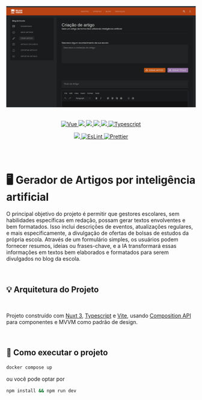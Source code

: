 <img src="./docs/assets/banner.png" />

<br/>
<br/>

<p align="center">
  <a href="https://vuejs.org/">
    <img alt="Vue" src="https://img.shields.io/badge/Vue.js-35495E?style=for-the-badge&logo=vue.js&logoColor=4FC08D">
  </a>
  
  <a href="https://vitejs.dev/">
    <img src="https://img.shields.io/static/v1?style=for-the-badge&message=Vite&color=646CFF&logo=Vite&logoColor=FFFFFF&label=">
  </a>
  
  <a href="https://pinia.vuejs.org/">
    <img src="https://img.shields.io/static/v1?style=for-the-badge&message=Pinia&color=FFD450&logo=Pinia&logoColor=white&label=">
  </a>
  
  <a href="https://zilla.pages.dev/?path=/story/docs-getting-started-engineering-quick-start--page">
    <img src="https://img.shields.io/static/v1?style=for-the-badge&message=Zilla&color=3CBB60&logo=Zilla&logoColor=white&label=">
  </a>
  
  <a href="https://vitest.dev/">
  <img src="https://img.shields.io/static/v1?style=for-the-badge&message=Vitest&color=6E9F18&logo=Vitest&logoColor=FFFFFF&label=">
  </a>
  
  <a href="https://www.typescriptlang.org/">
    <img alt="Typescript" src="https://img.shields.io/badge/TypeScript-007ACC?style=for-the-badge&logo=typescript&logoColor=white">
  </a>
</p>

<p align="center">
  <a href="https://testing-library.com/">
    <img src="https://img.shields.io/static/v1?style=for-the-badge&message=TestingLibrary&color=EA3938&logo=TestingLibrary&logoColor=white&label=">
  </a>
  
  <a href="https://eslint.org/">
    <img alt="EsLint" src="https://img.shields.io/badge/eslint-3A33D1?style=for-the-badge&logo=eslint&logoColor=white">
  </a>
  <a href="https://prettier.io/docs/en/options.html">
    <img alt="Prettier" src="https://img.shields.io/badge/prettier-1A2C34?style=for-the-badge&logo=prettier&logoColor=F7BA3E">
  </a>
</p>

<br/>
<br/>

# 🖥 Gerador de Artigos por inteligência artificial

O principal objetivo do projeto é permitir que gestores escolares, sem habilidades específicas em redação, possam gerar textos envolventes e bem formatados. Isso inclui descrições de eventos, atualizações regulares, e mais especificamente, a divulgação de ofertas de bolsas de estudos da própria escola. Através de um formulário simples, os usuários podem fornecer resumos, ideias ou frases-chave, e a IA transformará essas informações em textos bem elaborados e formatados para serem divulgados no blog da escola.

<br/>

## 💡 Arquitetura do Projeto

<br/>

Projeto construído com [Nuxt 3](https://nuxt3.org/), [Typescript](https://www.typescriptlang.org/) e [Vite](https://vitejs.dev/config/), usando [Composition API](https://vuejs.org/guide/extras/composition-api-faq.html) para componentes e MVVM como padrão de design.

<br/>

## 🚀 Como executar o projeto

```sh
docker compose up
```

ou você pode optar por

```sh
npm install && npm run dev
```

